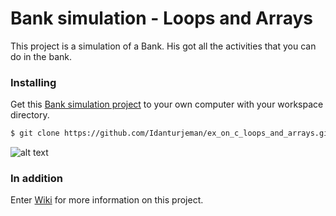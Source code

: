# Bank simulation - Loops and Arrays

This project is a simulation of a Bank.
His got all the activities that you can do in the bank.


### Installing
Get this [Bank simulation project](https://github.com/Idanturjeman/ex_on_c_loops_and_arrays) to your own computer with your workspace directory.

```sh
$ git clone https://github.com/Idanturjeman/ex_on_c_loops_and_arrays.git

```


![alt text](https://www.business-smart.com/assets/images/ce12.jpg)

### In addition

Enter [Wiki](https://github.com/Idanturjeman/ex_on_c_loops_and_arrays/wiki) for more information on this project.
